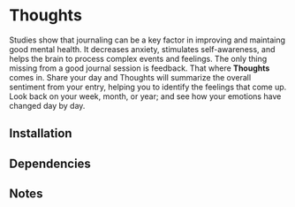 # Thoughts
Studies show that journaling can be a key factor in improving and maintaing good mental health. It decreases anxiety, stimulates self-awareness, and helps the brain to process complex events and feelings. The only thing missing from a good journal session is feedback. That where **Thoughts** comes in. Share your day and Thoughts will summarize the overall sentiment from your entry, helping you to identify the feelings that come up. Look back on your week, month, or year; and see how your emotions have changed day by day.

## Installation

## Dependencies

## Notes